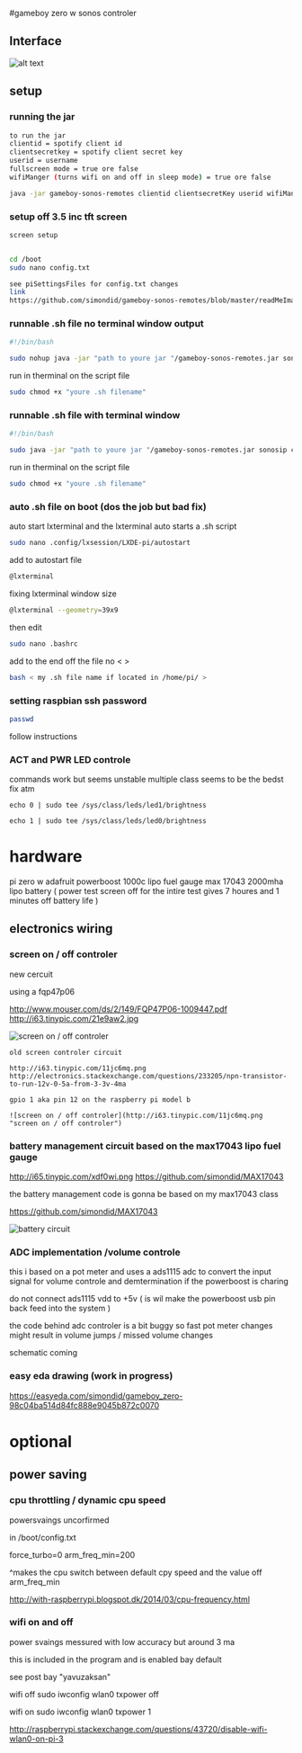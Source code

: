 #gameboy zero w sonos controler


## Interface
![alt text](http://i67.tinypic.com/28bbcra.png "Logo Title Text 1")


## setup

### running the jar
```sh
to run the jar
clientid = spotify client id
clientsecretkey = spotify client secret key
userid = username
fullscreen mode = true ore false
wifiManger (turns wifi on and off in sleep mode) = true ore false

java -jar gameboy-sonos-remotes clientid clientsecretKey userid wifiManger
```
### setup off 3.5 inc tft screen

```sh
screen setup


cd /boot
sudo nano config.txt

see piSettingsFiles for config.txt changes
link
https://github.com/simondid/gameboy-sonos-remotes/blob/master/readMeImages/config.txt
```

### runnable .sh file no terminal window output

```sh
#!/bin/bash

sudo nohup java -jar "path to youre jar "/gameboy-sonos-remotes.jar sonosip clientid clientsecretKey userid fullscreenMode

```
run in therminal on the script file
```sh
sudo chmod +x "youre .sh filename"
```
### runnable .sh file with terminal window

```sh
#!/bin/bash

sudo java -jar "path to youre jar "/gameboy-sonos-remotes.jar sonosip clientid clientsecretKey userid fullscreenMode

```
run in therminal on the script file
```sh
sudo chmod +x "youre .sh filename"
```
### auto .sh file on boot (dos the job but bad fix)
auto start lxterminal and the lxterminal auto starts a .sh script

```sh
sudo nano .config/lxsession/LXDE-pi/autostart
```

add to autostart file

```sh
@lxterminal
```
fixing lxterminal window size
```sh
@lxterminal --geometry=39x9
```

then edit
```sh
sudo nano .bashrc
```
add to the end off the file no < >

```sh
bash < my .sh file name if located in /home/pi/ >
```

### setting raspbian ssh password

```sh
passwd
```
follow instructions

### ACT and PWR LED controle
commands work but seems unstable multiple class seems to be the bedst fix atm

```
echo 0 | sudo tee /sys/class/leds/led1/brightness

echo 1 | sudo tee /sys/class/leds/led0/brightness
```




# hardware
pi zero w
adafruit powerboost 1000c
lipo fuel gauge max 17043
2000mha lipo battery ( power test screen off for the intire test gives 7 houres and 1 minutes off battery life )


## electronics wiring

### screen on / off controler
new cercuit

using a fqp47p06

http://www.mouser.com/ds/2/149/FQP47P06-1009447.pdf
http://i63.tinypic.com/21e9aw2.jpg


![screen on / off controler](http://i63.tinypic.com/21e9aw2.jpg "screen on / off controler")

```
old screen controler circuit

http://i63.tinypic.com/11jc6mq.png
http://electronics.stackexchange.com/questions/233205/npn-transistor-to-run-12v-0-5a-from-3-3v-4ma

gpio 1 aka pin 12 on the raspberry pi model b

![screen on / off controler](http://i63.tinypic.com/11jc6mq.png "screen on / off controler")
```
### battery management circuit based on the max17043 lipo fuel gauge
http://i65.tinypic.com/xdf0wi.png
https://github.com/simondid/MAX17043

the battery management code is gonna be based on my max17043 class

https://github.com/simondid/MAX17043


![battery circuit](http://i65.tinypic.com/xdf0wi.png "battery circuit")

### ADC implementation /volume controle
this i based on a pot meter and uses a ads1115 adc to convert the input signal for volume controle and demtermination if the powerboost is charing

do not connect ads1115 vdd to +5v ( is wil make the powerboost usb pin back feed into the system )

the code behind adc controler is a bit buggy so fast pot meter changes might result in volume jumps / missed volume changes

schematic coming

### easy eda drawing (work in progress)
https://easyeda.com/simondid/gameboy_zero-98c04ba514d84fc888e9045b872c0070



# optional

## power saving

### cpu throttling / dynamic cpu speed

powersvaings uncorfirmed

in /boot/config.txt

force_turbo=0
arm_freq_min=200

^makes the cpu switch between default cpy speed and the value off arm_freq_min

http://with-raspberrypi.blogspot.dk/2014/03/cpu-frequency.html

### wifi on and off

power svaings messured with low accuracy but around 3 ma

this is included in the program and is enabled bay default

see post bay "yavuzaksan"

wifi off
sudo iwconfig wlan0 txpower off

wifi on
sudo iwconfig wlan0 txpower 1

http://raspberrypi.stackexchange.com/questions/43720/disable-wifi-wlan0-on-pi-3
